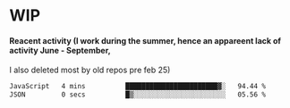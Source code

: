 # WIP

#### Reacent activity (I work during the summer, hence an appareent lack of activity June - September,
I also deleted most by old repos pre feb 25)
<!--START_SECTION:waka-->

```txt
JavaScript   4 mins          ███████████████████████▓░   94.44 %
JSON         0 secs          █▒░░░░░░░░░░░░░░░░░░░░░░░   05.56 %
```

<!--END_SECTION:waka-->
